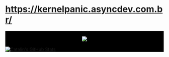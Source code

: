 
# https://kernelpanic.asyncdev.com.br/



<div style="background-color:black;"> 


<div align="center">
	<br>
		
	


<img src="https://wiki.gentoo.org/images/thumb/b/b8/Larry-nefarius-v2.svg/300px-Larry-nefarius-v2.svg.png">	
	
	
	
</div>

<br>
<div>
<a href="https://github.com/cloudbyteelias/cloudbyteelias">
  <img align="center" src="https://github-readme-stats.vercel.app/api?username=cloudbyteelias&show_icons=true&theme=radical" alt="Catalin's GitHub Stats" />
</a>
</div>
<div>

</div>


